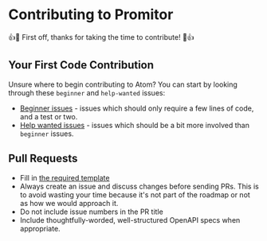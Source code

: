 # Contributing to Promitor

:+1::tada: First off, thanks for taking the time to contribute! :tada::+1:

## Your First Code Contribution

Unsure where to begin contributing to Atom? You can start by looking through these `beginner` and `help-wanted` issues:

* [Beginner issues](https://github.com/tomkerkhove/promitor/issues?q=is%3Aopen+is%3Aissue+label%3Abeginner) - issues which should only require a few lines of code, and a test or two.
* [Help wanted issues](https://github.com/tomkerkhove/promitor/issues?q=is%3Aopen+is%3Aissue+label%3Ahelp-wanted) - issues which should be a bit more involved than `beginner` issues.

## Pull Requests

* Fill in [the required template](PULL_REQUEST_TEMPLATE.md)
* Always create an issue and discuss changes before sending PRs. This is to avoid wasting your time because it's not part of the roadmap or not as how we would approach it.
* Do not include issue numbers in the PR title
* Include thoughtfully-worded, well-structured OpenAPI specs when appropriate.
